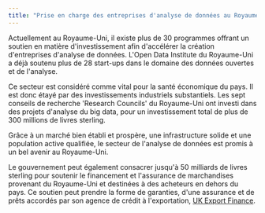 ```yaml
---
title: "Prise en charge des entreprises d'analyse de données au Royaume-Uni"
---
```


Actuellement au Royaume-Uni, il existe plus de 30 programmes offrant un soutien en matière d'investissement afin d'accélérer la création d'entreprises d'analyse de données. L'Open Data Institute du Royaume-Uni a déjà soutenu plus de 28 start-ups dans le domaine des données ouvertes et de l'analyse.

Ce secteur est considéré comme vital pour la santé économique du pays. Il est donc étayé par des investissements industriels substantiels. Les sept conseils de recherche 'Research Councils' du Royaume-Uni ont investi dans des projets d'analyse du big data, pour un investissement total de plus de 300 millions de livres sterling.  

Grâce à un marché bien établi et prospère, une infrastructure solide et une population active qualifiée, le secteur de l'analyse de données est promis à un bel avenir au Royaume-Uni.

Le gouvernement peut également consacrer jusqu'à 50 milliards de livres sterling pour soutenir le financement et l'assurance de marchandises provenant du Royaume-Uni et destinées à des acheteurs en dehors du pays. Ce soutien peut prendre la forme de garanties, d'une assurance et de prêts accordés par son agence de crédit à l'exportation, [UK Export Finance](https://www.gov.uk/guidance/inward-investment-access-to-the-uks-export-credit-agency).
